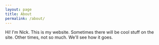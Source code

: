 ```yaml
---
layout: page
title: About
permalink: /about/
---
```


Hi! I'm Nick. This is my website. Sometimes there will be cool stuff on the site. Other times, not so much. We'll see how it goes.
